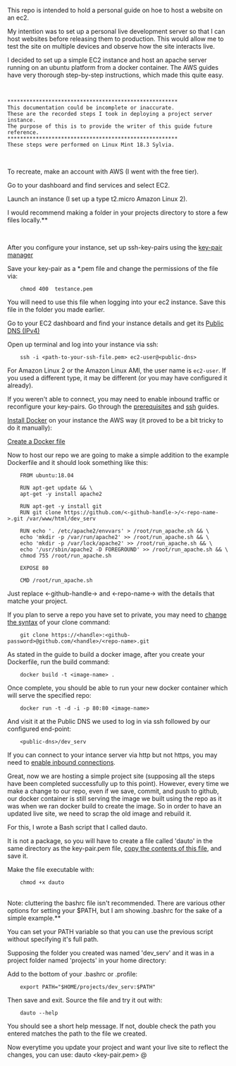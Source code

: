 This repo is intended to hold a personal guide on hoe to host a website on an ec2. 


My intention was to set up a personal live development server so that I can host websites before releasing them to production. This would allow me to test the site on multiple devices and observe how the site interacts live.


I decided to set up a simple EC2 instance and host an apache server running on an ubuntu platform from a docker container.
The AWS guides have very thorough step-by-step instructions, which made this quite easy.

<br>

    ******************************************************
    This documentation could be incomplete or inaccurate. 
    These are the recorded steps I took in deploying a project server instance. 
    The purpose of this is to provide the writer of this guide future reference.
    ******************************************************
    These steps were performed on Linux Mint 18.3 Sylvia.

<br>

To recreate, make an account with AWS (I went with the free tier).


Go to your dashboard and find services and select EC2.

Launch an instance (I set up a type t2.micro Amazon Linux 2).

I would recommend making a folder in your projects directory to store a few files locally.**

<br>

After you configure your instance, set up ssh-key-pairs using the <a href="https://docs.aws.amazon.com/AWSEC2/latest/UserGuide/ec2-key-pairs.html#having-ec2-create-your-key-pair">key-pair manager</a>
  

Save your key-pair as a *.pem file and change the permissions of the file via:

        chmod 400  testance.pem

You will need to use this file when logging into your ec2 instance.
Save this file in the folder you made earlier.


Go to your EC2 dashboard and find your instance details and get its <a href="https://docs.aws.amazon.com/vpc/latest/userguide/vpc-dns.html#vpc-dns-viewing">Public DNS (IPv4)</a>
  


Open up terminal and log into your instance via ssh:

        ssh -i <path-to-your-ssh-file.pem> ec2-user@<public-dns>


For Amazon Linux 2 or the Amazon Linux AMI, the user name is `ec2-user`. If you used a different type, it may be different (or you may have configured it already).


If you weren't able to connect, you may need to enable inbound traffic or reconfigure your key-pairs. Go through the <a href="https://docs.aws.amazon.com/AWSEC2/latest/UserGuide/connection-prereqs.html#connection-prereqs-get-info-about-instance">prerequisites</a> and <a href="https://docs.aws.amazon.com/AWSEC2/latest/UserGuide/AccessingInstancesLinux.html#AccessingInstancesLinuxSSHClient">ssh</a> guides.
    


<a href="https://docs.aws.amazon.com/AmazonECS/latest/developerguide/docker-basics.html#install_docker">Install Docker</a> on your instance the AWS way (it proved to be a bit tricky to do it manually):
  


<a href="https://docs.aws.amazon.com/AmazonECS/latest/developerguide/docker-basics.html#docker-basics-create-image">Create a Docker file</a>
  

Now to host our repo we are going to make a simple addition to the example Dockerfile and it should look something like this:


        FROM ubuntu:18.04

        RUN apt-get update && \
        apt-get -y install apache2

        RUN apt-get -y install git
        RUN git clone https://github.com/<-github-handle->/<-repo-name->.git /var/www/html/dev_serv 

        RUN echo '. /etc/apache2/envvars' > /root/run_apache.sh && \
        echo 'mkdir -p /var/run/apache2' >> /root/run_apache.sh && \
        echo 'mkdir -p /var/lock/apache2' >> /root/run_apache.sh && \
        echo '/usr/sbin/apache2 -D FOREGROUND' >> /root/run_apache.sh && \
        chmod 755 /root/run_apache.sh

        EXPOSE 80

        CMD /root/run_apache.sh

Just replace <-github-handle-> and  <-repo-name-> with the details that matche your project.

If you plan to serve a repo you have set to private, you may need to <a href="https://github.community/t5/How-to-use-Git-and-GitHub/Clone-private-repo/td-p/12616">change the syntax</a>  of your clone command:

        git clone https://<handle>:<github-password>@github.com/<handle>/<repo-name>.git

   


As stated in the guide to build a docker image, after you create your Dockerfile, run the build command:

        docker build -t <image-name> .


Once complete, you should be able to run your new docker container which will serve the specified repo:

        docker run -t -d -i -p 80:80 <image-name>


And visit it at the Public DNS we used to log in via ssh followed by our configured end-point:

        <public-dns>/dev_serv


If you can connect to your intance server via http but not https, you may need to <a href="https://docs.aws.amazon.com/cloudhsm/latest/userguide/ssl-offload-enable-traffic-and-verify-certificate.html#ssl-offload-add-security-group-linux">enable inbound connections</a>.
  



Great, now we are hosting a simple project site (supposing all the steps have been completed successfully up to this point). However, every time we make a change to our repo, even if we save, commit, and push to github, our docker container is still serving the image we built using the repo as it was when we ran docker build to create the image. So in order to have an updated live site, we need to scrap the old image and rebuild it.

For this, I wrote a Bash script that I called dauto. 

It is not a package, so you will have to create a file called 'dauto' in the same directory as the key-pair.pem file, <a href="./dauto">copy the contents of this file</a>, and save it. 


Make the file executable with:

        chmod +x dauto
<br>
        Note: cluttering the bashrc file isn't recommended. There are various other options for setting your $PATH, but I am showing .bashrc for the sake of a simple example.**

You can set your PATH variable so that you can use the previous script without specifying it's full path.

Supposing the folder you created was named 'dev_serv' and it was in a project folder named 'projects' in your home directory:

Add to the bottom of your .bashrc or .profile:

        export PATH="$HOME/projects/dev_serv:$PATH"

Then save and exit.
Source the file and try it out with:

        dauto --help

You should see a short help message. If not, double check the path you entered matches the path to the file we created.


Now everytime you update your project and want your live site to reflect the changes, you can use:
        dauto <key-pair.pem> <ec2-username>@<public-url>






